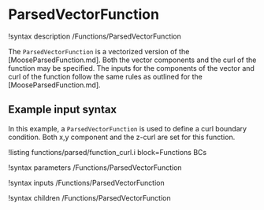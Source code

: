 # ParsedVectorFunction

!syntax description /Functions/ParsedVectorFunction

The `ParsedVectorFunction` is a vectorized version of the [MooseParsedFunction.md].
Both the vector components and the curl of the function may be specified.
The inputs for the components of the vector and curl of the function follow the same rules as
outlined for the [MooseParsedFunction.md].

## Example input syntax

In this example, a `ParsedVectorFunction` is used to define a curl boundary condition.
Both x,y component and the z-curl are set for this function.

!listing functions/parsed/function_curl.i block=Functions BCs

!syntax parameters /Functions/ParsedVectorFunction

!syntax inputs /Functions/ParsedVectorFunction

!syntax children /Functions/ParsedVectorFunction
